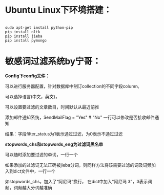 <h1>Ubuntu Linux下环境搭建：</h1>
<pre><code>
sudo apt-get install python-pip
pip install nltk
pip install jieba
pip install pymongo
</code></pre>

<h1>敏感词过滤系统by宁哥：</h1>
<p><strong>Config下config文件：</strong></p>
<p>可以进行服务器配置，针对数据库中制订collection的不同字段column，</p>
<p>可以选择语言(中文，英文)，</p>
<p>可以设置要过滤的文章数目，时间默认从最近前推</p>
<p>添加邮件通知系统，SendMailFlag = &quot;Yes&quot; # &quot;No&quot; 一行可以修改是否接收邮件通知</p>
<p>结果：字段filter_status为1表示通过过滤，为0表示不通过过滤</p>
<p><strong>stopwords_chs和stopwords_eng为过滤词黑名单</strong></p>
<p>可以随时添加要过滤的单词，一行一个</p>
<p>如果添加的过滤词无法正确被jieba分词，则同样方法将该需要过滤的词及词频加入到dict文件中，一行一个</p>
<p>如stopwords_chs，加入了“阿尼玛”换行， 在dict中加入“阿尼玛 3”，3表示词频，词频越大分词越准确</p>

